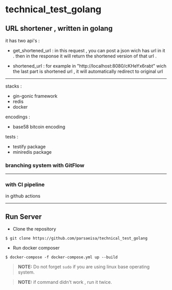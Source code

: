 # technical_test_golang

## URL shortener , written in golang 
it has two api's : 


- get_shortened_url : 
in this request , you can post a json wich has url in it . 
then in the response it will return the shortened version of that url . 

- shortened_url :
for example in 
"http://localhost:8080/cKHeYx6rabt"
wich the last part is shortened url , it will automatically redirect to original url

--------
stacks :
- gin-gonic framework
- redis 
- docker 

encodings :
- base58 bitcoin encoding

tests :
- testify package
- miniredis package

### branching system with GitFlow 

--------

### with CI pipeline
in github actions 

--------

## Run Server
- Clone the repository
```shell script 
$ git clone https://github.com/parsaeisa/technical_test_golang
```

- Run docker composer 
```shell script
$ docker-compose -f docker-compose.yml up --build
```

> **NOTE:** Do not forget `sudo` if you are using linux base operating system.

> **NOTE:** if command didn't work , run it twice.